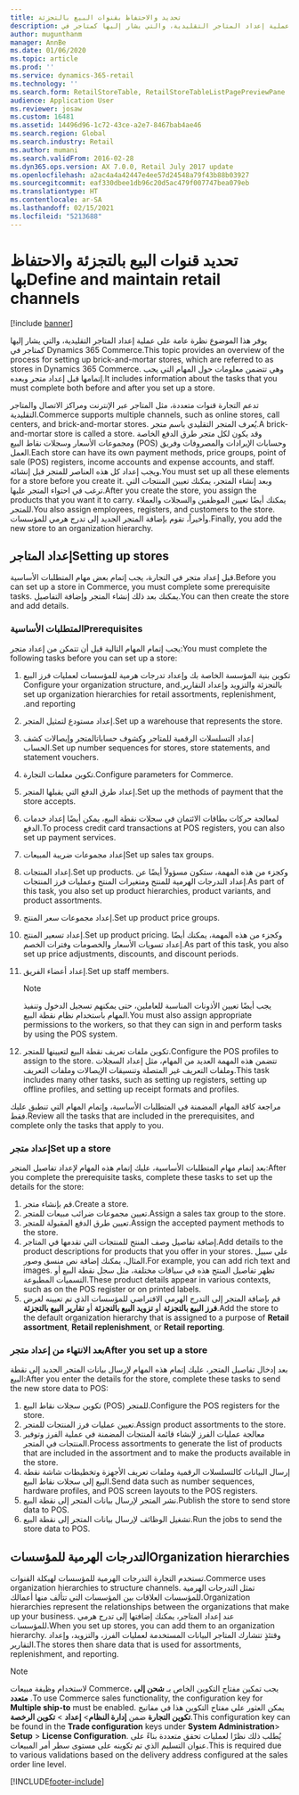```yaml
---
title: تحديد والاحتفاظ بقنوات البيع بالتجزئة
description: يوفر هذا الموضوع نظرة عامة على عملية إعداد المتاجر التقليدية، والتي يشار إليها كمتاجر في Dynamics 365 Commerce. وهي تتضمن معلومات حول المهام التي يجب إتمامها قبل إعداد متجر وبعده.
author: mugunthanm
manager: AnnBe
ms.date: 01/06/2020
ms.topic: article
ms.prod: ''
ms.service: dynamics-365-retail
ms.technology: ''
ms.search.form: RetailStoreTable, RetailStoreTableListPagePreviewPane
audience: Application User
ms.reviewer: josaw
ms.custom: 16481
ms.assetid: 14496d96-1c72-43ce-a2e7-8467bab4ae46
ms.search.region: Global
ms.search.industry: Retail
ms.author: mumani
ms.search.validFrom: 2016-02-28
ms.dyn365.ops.version: AX 7.0.0, Retail July 2017 update
ms.openlocfilehash: a2ac4a4a42447e4ee57d24548a79f43b88b03927
ms.sourcegitcommit: eaf330dbee1db96c20d5ac479f007747bea079eb
ms.translationtype: HT
ms.contentlocale: ar-SA
ms.lasthandoff: 02/15/2021
ms.locfileid: "5213688"
---
```

# <a name="define-and-maintain-retail-channels"></a><span data-ttu-id="97d6f-104">تحديد قنوات البيع بالتجزئة والاحتفاظ بها</span><span class="sxs-lookup"><span data-stu-id="97d6f-104">Define and maintain retail channels</span></span>

[!include [banner](includes/banner.md)]

<span data-ttu-id="97d6f-105">يوفر هذا الموضوع نظرة عامة على عملية إعداد المتاجر التقليدية، والتي يشار إليها كمتاجر في Dynamics 365 Commerce.</span><span class="sxs-lookup"><span data-stu-id="97d6f-105">This topic provides an overview of the process for setting up brick-and-mortar stores, which are referred to as stores in Dynamics 365 Commerce.</span></span> <span data-ttu-id="97d6f-106">وهي تتضمن معلومات حول المهام التي يجب إتمامها قبل إعداد متجر وبعده.</span><span class="sxs-lookup"><span data-stu-id="97d6f-106">It includes information about the tasks that you must complete both before and after you set up a store.</span></span>

<span data-ttu-id="97d6f-107">تدعم التجارة قنوات متعددة، مثل المتاجر عبر الإنترنت ومراكز الاتصال والمتاجر التقليدية.</span><span class="sxs-lookup"><span data-stu-id="97d6f-107">Commerce supports multiple channels, such as online stores, call centers, and brick-and-mortar stores.</span></span> <span data-ttu-id="97d6f-108">يُعرف المتجر التقليدي باسم متجر.</span><span class="sxs-lookup"><span data-stu-id="97d6f-108">A brick-and-mortar store is called a store.</span></span> <span data-ttu-id="97d6f-109">وقد يكون لكل متجر طرق الدفع الخاصة ومجموعات الأسعار وسجلات نقاط البيع (POS) وحسابات الإيرادات والمصروفات وفريق العمل.</span><span class="sxs-lookup"><span data-stu-id="97d6f-109">Each store can have its own payment methods, price groups, point of sale (POS) registers, income accounts and expense accounts, and staff.</span></span> <span data-ttu-id="97d6f-110">ويجب إعداد كل هذه العناصر للمتجر قبل إنشائه.</span><span class="sxs-lookup"><span data-stu-id="97d6f-110">You must set up all these elements for a store before you create it.</span></span> <span data-ttu-id="97d6f-111">وبعد إنشاء المتجر، يمكنك تعيين المنتجات التي ترغب في احتواء المتجر عليها.</span><span class="sxs-lookup"><span data-stu-id="97d6f-111">After you create the store, you assign the products that you want it to carry.</span></span> <span data-ttu-id="97d6f-112">يمكنك أيضًا تعيين الموظفين والسجلات والعملاء للمتجر.</span><span class="sxs-lookup"><span data-stu-id="97d6f-112">You also assign employees, registers, and customers to the store.</span></span> <span data-ttu-id="97d6f-113">وأخيراً، تقوم بإضافة المتجر الجديد إلى تدرج هرمي للمؤسسات.</span><span class="sxs-lookup"><span data-stu-id="97d6f-113">Finally, you add the new store to an organization hierarchy.</span></span>

## <a name="setting-up-stores"></a><span data-ttu-id="97d6f-114">إعداد المتاجر</span><span class="sxs-lookup"><span data-stu-id="97d6f-114">Setting up stores</span></span>

<span data-ttu-id="97d6f-115">قبل إعداد متجر في التجارة، يجب إتمام بعض مهام المتطلبات الأساسية.</span><span class="sxs-lookup"><span data-stu-id="97d6f-115">Before you can set up a store in Commerce, you must complete some prerequisite tasks.</span></span> <span data-ttu-id="97d6f-116">يمكنك بعد ذلك إنشاء المتجر وإضافة التفاصيل.</span><span class="sxs-lookup"><span data-stu-id="97d6f-116">You can then create the store and add details.</span></span>

### <a name="prerequisites"></a><span data-ttu-id="97d6f-117">المتطلبات الأساسية</span><span class="sxs-lookup"><span data-stu-id="97d6f-117">Prerequisites</span></span>

<span data-ttu-id="97d6f-118">يجب إتمام المهام التالية قبل أن تتمكن من إعداد متجر:</span><span class="sxs-lookup"><span data-stu-id="97d6f-118">You must complete the following tasks before you can set up a store:</span></span>

1. <span data-ttu-id="97d6f-119">تكوين بنية المؤسسة الخاصة بك وإعداد تدرجات هرمية للمؤسسات لعمليات فرز البيع بالتجزئة والتزويد و‏‫إعداد التقارير.</span><span class="sxs-lookup"><span data-stu-id="97d6f-119">Configure your organization structure, and set up organization hierarchies for retail assortments, replenishment, and reporting.</span></span>
2. <span data-ttu-id="97d6f-120">إعداد ‏‫مستودع‬ لتمثيل المتجر.</span><span class="sxs-lookup"><span data-stu-id="97d6f-120">Set up a warehouse that represents the store.</span></span>
3. <span data-ttu-id="97d6f-121">إعداد التسلسلات الرقمية للمتاجر وكشوف حساباتالمتجر و‏‫إيصالات كشف الحساب‬.</span><span class="sxs-lookup"><span data-stu-id="97d6f-121">Set up number sequences for stores, store statements, and statement vouchers.</span></span>
4. <span data-ttu-id="97d6f-122">تكوين معلمات التجارة.</span><span class="sxs-lookup"><span data-stu-id="97d6f-122">Configure parameters for Commerce.</span></span>
5. <span data-ttu-id="97d6f-123">إعداد طرق الدفع التي يقبلها المتجر.</span><span class="sxs-lookup"><span data-stu-id="97d6f-123">Set up the methods of payment that the store accepts.</span></span>
6. <span data-ttu-id="97d6f-124">لمعالجة حركات بطاقات الائتمان في سجلات نقطة البيع، يمكن أيضًا إعداد خدمات الدفع.</span><span class="sxs-lookup"><span data-stu-id="97d6f-124">To process credit card transactions at POS registers, you can also set up payment services.</span></span>
7. <span data-ttu-id="97d6f-125">إعداد مجموعات ضريبة المبيعات</span><span class="sxs-lookup"><span data-stu-id="97d6f-125">Set up sales tax groups.</span></span>
8. <span data-ttu-id="97d6f-126">إعداد المنتجات.</span><span class="sxs-lookup"><span data-stu-id="97d6f-126">Set up products.</span></span> <span data-ttu-id="97d6f-127">وكجزء من هذه المهمة، ستكون مسؤولاً أيضًا عن إعداد التدرجات الهرمية للمنتج ومتغيرات المنتج وعمليات فرز المنتجات.</span><span class="sxs-lookup"><span data-stu-id="97d6f-127">As part of this task, you also set up product hierarchies, product variants, and product assortments.</span></span>
9. <span data-ttu-id="97d6f-128">إعداد مجموعات سعر المنتج.</span><span class="sxs-lookup"><span data-stu-id="97d6f-128">Set up product price groups.</span></span>
10. <span data-ttu-id="97d6f-129">إعداد تسعير المنتج.</span><span class="sxs-lookup"><span data-stu-id="97d6f-129">Set up product pricing.</span></span> <span data-ttu-id="97d6f-130">وكجزء من هذه المهمة، يمكنك أيضًا إعداد تسويات الأسعار والخصومات وفترات الخصم.</span><span class="sxs-lookup"><span data-stu-id="97d6f-130">As part of this task, you also set up price adjustments, discounts, and discount periods.</span></span>
11. <span data-ttu-id="97d6f-131">إعداد أعضاء الفريق.</span><span class="sxs-lookup"><span data-stu-id="97d6f-131">Set up staff members.</span></span>

    > [!NOTE]
    > <span data-ttu-id="97d6f-132">يجب أيضًا تعيين الأذونات المناسبة للعاملين، حتى يمكنهم تسجيل الدخول وتنفيذ المهام باستخدام نظام نقطة البيع.</span><span class="sxs-lookup"><span data-stu-id="97d6f-132">You must also assign appropriate permissions to the workers, so that they can sign in and perform tasks by using the POS system.</span></span>

12. <span data-ttu-id="97d6f-133">تكوين ملفات تعريف نقطة البيع لتعيينها للمتجر.</span><span class="sxs-lookup"><span data-stu-id="97d6f-133">Configure the POS profiles to assign to the store.</span></span> <span data-ttu-id="97d6f-134">تتضمن هذه المهمة العديد من المهام، مثل إعداد السجلات و‏‫ملفات التعريف غير المتصلة‬ وتنسيقات الإيصالات وملفات التعريف.</span><span class="sxs-lookup"><span data-stu-id="97d6f-134">This task includes many other tasks, such as setting up registers, setting up offline profiles, and setting up receipt formats and profiles.</span></span>

<span data-ttu-id="97d6f-135">مراجعة كافة المهام المضمنة في المتطلبات الأساسية، وإتمام المهام التي تنطبق عليك فقط.</span><span class="sxs-lookup"><span data-stu-id="97d6f-135">Review all the tasks that are included in the prerequisites, and complete only the tasks that apply to you.</span></span>

### <a name="set-up-a-store"></a><span data-ttu-id="97d6f-136">إعداد متجر</span><span class="sxs-lookup"><span data-stu-id="97d6f-136">Set up a store</span></span>

<span data-ttu-id="97d6f-137">بعد إتمام مهام المتطلبات الأساسية، عليك إتمام هذه المهام لإعداد تفاصيل المتجر:</span><span class="sxs-lookup"><span data-stu-id="97d6f-137">After you complete the prerequisite tasks, complete these tasks to set up the details for the store:</span></span>

1. <span data-ttu-id="97d6f-138">قم بإنشاء متجر.</span><span class="sxs-lookup"><span data-stu-id="97d6f-138">Create a store.</span></span>
2. <span data-ttu-id="97d6f-139">تعيين مجموعات ضرائب مبيعات للمتجر.</span><span class="sxs-lookup"><span data-stu-id="97d6f-139">Assign a sales tax group to the store.</span></span>
3. <span data-ttu-id="97d6f-140">تعيين طرق الدفع المقبولة للمتجر.</span><span class="sxs-lookup"><span data-stu-id="97d6f-140">Assign the accepted payment methods to the store.</span></span>
4. <span data-ttu-id="97d6f-141">إضافة تفاصيل وصف المنتج للمنتجات التي تقدمها في المتاجر.</span><span class="sxs-lookup"><span data-stu-id="97d6f-141">Add details to the product descriptions for products that you offer in your stores.</span></span> <span data-ttu-id="97d6f-142">على سبيل المثال، يمكنك إضافة نص منسق وصور.</span><span class="sxs-lookup"><span data-stu-id="97d6f-142">For example, you can add rich text and images.</span></span> <span data-ttu-id="97d6f-143">تظهر تفاصيل المنتج هذه في سياقات مختلفة، مثل سجل نقطة البيع أو التسميات المطبوعة.</span><span class="sxs-lookup"><span data-stu-id="97d6f-143">These product details appear in various contexts, such as on the POS register or on printed labels.</span></span>
5. <span data-ttu-id="97d6f-144">قم بإضافة المتجر إلى التدرج الهرمي الافتراضي للمؤسسات الذي تم تعيينه لغرض **فرز البيع بالتجزئة** أو **تزويد البيع بالتجزئة** أو **تقارير البيع بالتجزئة**.</span><span class="sxs-lookup"><span data-stu-id="97d6f-144">Add the store to the default organization hierarchy that is assigned to a purpose of **Retail assortment**, **Retail replenishment**, or **Retail reporting**.</span></span>

### <a name="after-you-set-up-a-store"></a><span data-ttu-id="97d6f-145">بعد الانتهاء من إعداد متجر</span><span class="sxs-lookup"><span data-stu-id="97d6f-145">After you set up a store</span></span>

<span data-ttu-id="97d6f-146">بعد إدخال تفاصيل المتجر، عليك إتمام هذه المهام لإرسال بيانات المتجر الجديد إلى نقطة البيع:</span><span class="sxs-lookup"><span data-stu-id="97d6f-146">After you enter the details for the store, complete these tasks to send the new store data to POS:</span></span>

1. <span data-ttu-id="97d6f-147">تكوين سجلات نقاط البيع (POS)‬ للمتجر.</span><span class="sxs-lookup"><span data-stu-id="97d6f-147">Configure the POS registers for the store.</span></span>
2. <span data-ttu-id="97d6f-148">تعيين عمليات فرز المنتجات للمتجر.</span><span class="sxs-lookup"><span data-stu-id="97d6f-148">Assign product assortments to the store.</span></span>
3. <span data-ttu-id="97d6f-149">معالجة عمليات الفرز لإنشاء قائمة المنتجات المضمنة في عملية الفرز وتوفير المنتجات في المتجر.</span><span class="sxs-lookup"><span data-stu-id="97d6f-149">Process assortments to generate the list of products that are included in the assortment and to make the products available in the store.</span></span>
4. <span data-ttu-id="97d6f-150">إرسال البيانات كالتسلسلات الرقمية وملفات تعريف الأجهزة وتخطيطات شاشة نقطة البيع إلى سجلات نقاط البيع.</span><span class="sxs-lookup"><span data-stu-id="97d6f-150">Send data such as number sequences, hardware profiles, and POS screen layouts to the POS registers.</span></span>
5. <span data-ttu-id="97d6f-151">نشر المتجر لإرسال بيانات المتجر إلى نقطة البيع.</span><span class="sxs-lookup"><span data-stu-id="97d6f-151">Publish the store to send store data to POS.</span></span>
6. <span data-ttu-id="97d6f-152">تشغيل الوظائف لإرسال بيانات المتجر إلى نقطة البيع.</span><span class="sxs-lookup"><span data-stu-id="97d6f-152">Run the jobs to send the store data to POS.</span></span>

## <a name="organization-hierarchies"></a><span data-ttu-id="97d6f-153">التدرجات الهرمية للمؤسسات</span><span class="sxs-lookup"><span data-stu-id="97d6f-153">Organization hierarchies</span></span>

<span data-ttu-id="97d6f-154">تستخدم التجارة التدرجات الهرمية للمؤسسات لهيكلة القنوات.</span><span class="sxs-lookup"><span data-stu-id="97d6f-154">Commerce uses organization hierarchies to structure channels.</span></span> <span data-ttu-id="97d6f-155">تمثل التدرجات الهرمية للمؤسسات العلاقات بين المؤسسات التي تتألف منها أعمالك.</span><span class="sxs-lookup"><span data-stu-id="97d6f-155">Organization hierarchies represent the relationships between the organizations that make up your business.</span></span> <span data-ttu-id="97d6f-156">عند إعداد المتاجر، يمكنك إضافتها إلى تدرج هرمي للمؤسسات.</span><span class="sxs-lookup"><span data-stu-id="97d6f-156">When you set up stores, you can add them to an organization hierarchy.</span></span> <span data-ttu-id="97d6f-157">وقتئذٍ تتشارك المتاجر البيانات المستخدمة لعمليات الفرز، والتزويد، وإعداد التقارير.</span><span class="sxs-lookup"><span data-stu-id="97d6f-157">The stores then share data that is used for assortments, replenishment, and reporting.</span></span>

> [!NOTE]
> <span data-ttu-id="97d6f-158">لاستخدام وظيفة مبيعات Commerce، يجب تمكين مفتاح التكوين الخاص بـ **‏‫شحن إلى متعدد‬** .</span><span class="sxs-lookup"><span data-stu-id="97d6f-158">To use Commerce sales functionality, the configuration key for **Multiple ship-to** must be enabled.</span></span> <span data-ttu-id="97d6f-159">يمكن العثور علي مفتاح التكوين هذا في مفاتيح **تكوين التجارة** ضمن **‏‫إدارة النظام‬**\> **إعداد** \> **تكوين الرخصة**.</span><span class="sxs-lookup"><span data-stu-id="97d6f-159">This configuration key can be found in the **Trade configuration** keys under **System Administration**\> **Setup** \> **License Configuration**.</span></span> <span data-ttu-id="97d6f-160">يُطلب ذلك نظرًا لعمليات تحقق متعددة بناءً على عنوان التسليم الذي تم تكوينه على مستوى سطر أمر المبيعات.</span><span class="sxs-lookup"><span data-stu-id="97d6f-160">This is required due to various validations based on the delivery address configured at the sales order line level.</span></span>



[!INCLUDE[footer-include](../includes/footer-banner.md)]